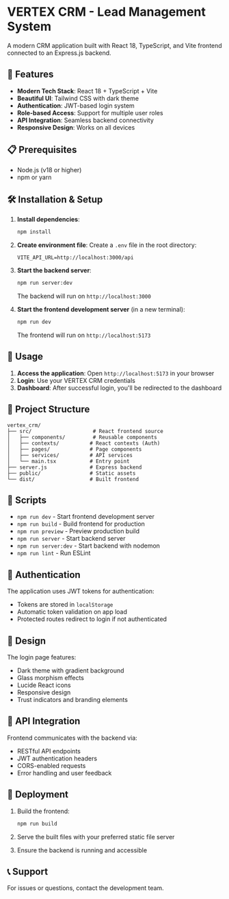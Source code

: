 # VERTEX CRM - Lead Management System

A modern CRM application built with React 18, TypeScript, and Vite frontend connected to an Express.js backend.

## 🚀 Features

- **Modern Tech Stack**: React 18 + TypeScript + Vite
- **Beautiful UI**: Tailwind CSS with dark theme
- **Authentication**: JWT-based login system
- **Role-based Access**: Support for multiple user roles
- **API Integration**: Seamless backend connectivity
- **Responsive Design**: Works on all devices

## 📋 Prerequisites

- Node.js (v18 or higher)
- npm or yarn

## 🛠️ Installation & Setup

1. **Install dependencies**:
   ```bash
   npm install
   ```

2. **Create environment file**:
   Create a `.env` file in the root directory:
   ```
   VITE_API_URL=http://localhost:3000/api
   ```

3. **Start the backend server**:
   ```bash
   npm run server:dev
   ```
   The backend will run on `http://localhost:3000`

4. **Start the frontend development server** (in a new terminal):
   ```bash
   npm run dev
   ```
   The frontend will run on `http://localhost:5173`

## 🎯 Usage

1. **Access the application**: Open `http://localhost:5173` in your browser
2. **Login**: Use your VERTEX CRM credentials
3. **Dashboard**: After successful login, you'll be redirected to the dashboard

## 📂 Project Structure

```
vertex_crm/
├── src/                    # React frontend source
│   ├── components/         # Reusable components
│   ├── contexts/          # React contexts (Auth)
│   ├── pages/             # Page components
│   ├── services/          # API services
│   └── main.tsx           # Entry point
├── server.js              # Express backend
├── public/                # Static assets
└── dist/                  # Built frontend
```

## 🔧 Scripts

- `npm run dev` - Start frontend development server
- `npm run build` - Build frontend for production
- `npm run preview` - Preview production build
- `npm run server` - Start backend server
- `npm run server:dev` - Start backend with nodemon
- `npm run lint` - Run ESLint

## 🔐 Authentication

The application uses JWT tokens for authentication:
- Tokens are stored in `localStorage`
- Automatic token validation on app load
- Protected routes redirect to login if not authenticated

## 🎨 Design

The login page features:
- Dark theme with gradient background
- Glass morphism effects
- Lucide React icons
- Responsive design
- Trust indicators and branding elements

## 🔌 API Integration

Frontend communicates with the backend via:
- RESTful API endpoints
- JWT authentication headers
- CORS-enabled requests
- Error handling and user feedback

## 🚀 Deployment

1. Build the frontend:
   ```bash
   npm run build
   ```

2. Serve the built files with your preferred static file server

3. Ensure the backend is running and accessible

## 📞 Support

For issues or questions, contact the development team.

